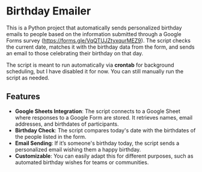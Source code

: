 # Birthday Emailer

This is a Python project that automatically sends personalized birthday emails to people based on the information submitted through a Google Forms survey (https://forms.gle/VqQTUJZtyxqurMEZ9). The script checks the current date, matches it with the birthday data from the form, and sends an email to those celebrating their birthday on that day.

The script is meant to run automatically via **crontab** for background scheduling, but I have disabled it for now. You can still manually run the script as needed.

## Features

- **Google Sheets Integration**: The script connects to a Google Sheet where responses to a Google Form are stored. It retrieves names, email addresses, and birthdates of participants.
- **Birthday Check**: The script compares today's date with the birthdates of the people listed in the form.
- **Email Sending**: If it’s someone's birthday today, the script sends a personalized email wishing them a happy birthday.
- **Customizable**: You can easily adapt this for different purposes, such as automated birthday wishes for teams or communities.

